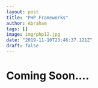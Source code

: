 ```yaml
---
layout: post
title: "PHP Frameworks"
author: Abraham
tags: []
image: img/php12.jpg
date: "2019-11-10T23:46:37.121Z"
draft: false
---
```


# **Coming Soon....**
